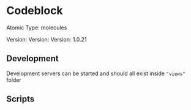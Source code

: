 # Codeblock

Atomic Type: molecules

Version: Version: Version: 1.0.21







## Development

Development servers can be started and should all exist inside `"views"` folder

## Scripts

